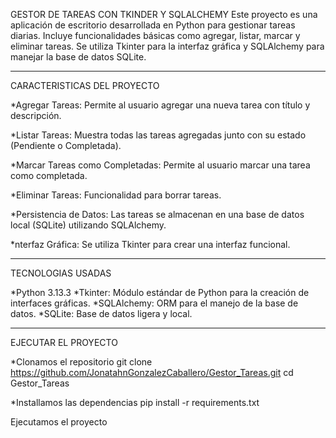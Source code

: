 GESTOR DE TAREAS CON TKINDER Y SQLALCHEMY
Este proyecto es una aplicación de escritorio desarrollada en Python para gestionar tareas diarias. 
Incluye funcionalidades básicas como agregar, listar, marcar y eliminar tareas. 
Se utiliza Tkinter para la interfaz gráfica y SQLAlchemy para manejar la base de datos SQLite.

------------------------------------------------------------------------------------------------------
CARACTERISTICAS DEL PROYECTO

*Agregar Tareas:
Permite al usuario agregar una nueva tarea con título y descripción.

*Listar Tareas:
Muestra todas las tareas agregadas junto con su estado (Pendiente o Completada).

*Marcar Tareas como Completadas:
Permite al usuario marcar una tarea como completada.

*Eliminar Tareas:
Funcionalidad  para borrar tareas.

*Persistencia de Datos:
Las tareas se almacenan en una base de datos local (SQLite) utilizando SQLAlchemy.

*nterfaz Gráfica:
Se utiliza Tkinter para crear una interfaz funcional.

--------------------------------------------------------------------------------------------------------
TECNOLOGIAS USADAS

*Python 3.13.3
*Tkinter: Módulo estándar de Python para la creación de interfaces gráficas.
*SQLAlchemy: ORM para el manejo de la base de datos.
*SQLite: Base de datos ligera y local.

--------------------------------------------------------------------------------------------------------
EJECUTAR EL PROYECTO

*Clonamos el repositorio
git clone https://github.com/JonatahnGonzalezCaballero/Gestor_Tareas.git
cd Gestor_Tareas

*Installamos las dependencias
pip install -r requirements.txt

Ejecutamos el proyecto






